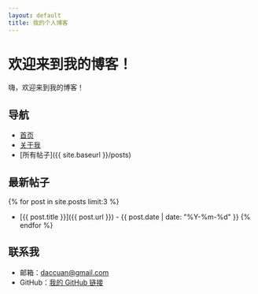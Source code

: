 ```yaml
---
layout: default
title: 我的个人博客
---
```


# 欢迎来到我的博客！

嗨，欢迎来到我的博客！

## 导航
- [首页](#)
- [关于我](about.html)
- [所有帖子]({{ site.baseurl }}/posts)

## 最新帖子
{% for post in site.posts limit:3 %}
- [{{ post.title }}]({{ post.url }}) - {{ post.date | date: "%Y-%m-%d" }}
{% endfor %}

## 联系我
- 邮箱：daccuan@gmail.com
- GitHub：[我的 GitHub 链接](https://github.com/DCchuan)

<style>
    .post-list {
        list-style-type: none;
        padding: 0;
    }
    .post-list li {
        margin: 10px 0;
    }
</style>